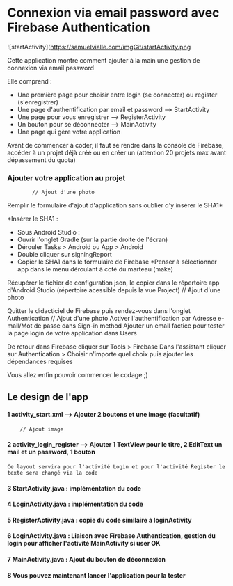 # Connexion via email password avec Firebase Authentication

![startActivity](https://samuelvialle.com/imgGit/startActivity.png

Cette application montre comment ajouter à la main une gestion de connexion via email password
     
Elle comprend : 
   - Une première page pour choisir entre login (se connecter) ou register (s'enregistrer)
   - Une page d'authentification par email et password --> StartActivity
   - Une page pour vous enregistrer --> RegisterActivity
   - Un bouton pour se déconnecter --> MainActivity
   - Une page qui gère votre application

Avant de commencer à coder, il faut se rendre dans la console de Firebase, accéder à un projet déjà créé ou en créer un (attention 20 projets max avant dépassement du quota)
     
### Ajouter votre application au projet
            // Ajout d'une photo
Remplir le formulaire d'ajout d'application sans oublier d'y insérer le SHA1*
        
*Insérer le SHA1 :
- Sous Android Studio :
- Ouvrir l'onglet Gradle (sur la partie droite de l'écran)
- Dérouler Tasks > Android ou App > Android 
- Double cliquer sur signingReport
- Copier le SHA1 dans le formulaire de Firebase
*Penser à sélectionner app dans le menu déroulant à coté du marteau (make) 

Récupérer le fichier de configuration json, le copier dans le répertoire app d'Android Studio (répertoire acessible depuis la vue Project)
 // Ajout d'une photo
        
Quitter le didacticiel de Firebase puis rendez-vous dans l'onglet Authentication
            // Ajout d'une photo
Activer l'authentification par Adresse e-mail/Mot de passe dans Sign-in method
Ajouter un email factice pour tester la page login de votre application dans Users
     
De retour dans Firebase cliquer sur Tools > Firebase
Dans l'assistant cliquer sur Authentication > Choisir n'importe quel choix puis ajouter les dépendances requises          

Vous allez enfin pouvoir commencer le codage ;)
                
## Le design de l'app

#### 1 activity_start.xml --> Ajouter 2 boutons et une image (facultatif)
        // Ajout image 
     
#### 2 activity_login_register --> Ajouter 1 TextView pour le titre, 2 EditText un mail et un password, 1 bouton
    Ce layout servira pour l'activité Login et pour l'activité Register le texte sera changé via la code  

#### 3 StartActivity.java : impléméntation du code

#### 4 LoginActivity.java : implémentation du code

#### 5 RegisterActivity.java : copie du code similaire à loginActivity

#### 6 LoginActivity.java : Liaison avec Firebase Authentication, gestion du login pour afficher l'activité MainActivity si user OK

#### 7 MainActivity.java : Ajout du bouton de déconnexion

#### 8 Vous pouvez maintenant lancer l'application pour la tester
        
        
